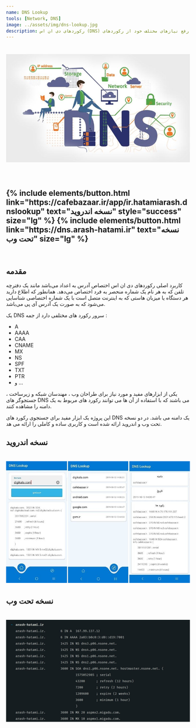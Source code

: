 ```yaml
---
name: DNS Lookup
tools: [Network, DNS]
image: ../assets/img/dns-lookup.jpg
description: رکوردهای دی ان اس (DNS) یکی از بخش‌های مهم زیرساخت اینترنت را تشکیل می‌دهند. مدیران سایت‌ها اغلب برای رفع نیازهای مختلف خود از رکوردهای DNS استفاده می‌کنند. خوشبختانه این رکوردها بدون نیاز به داشتن اطلاعات به‌راحتی قابل مدیریت هستند.
---
```


<h1 class="center">
<img src="../assets/img/dns-lookup.jpg"/>
</h1><br>

<h2 class="center">
{% include elements/button.html link="https://cafebazaar.ir/app/ir.hatamiarash.dnslookup" text="نسخه اندروید" style="success" size="lg" %}
{% include elements/button.html link="https://dns.arash-hatami.ir" text="نسخه تحت وب" size="lg" %}
</h2>

<br>

## مقدمه

کاربرد اصلی رکوردهای دی ان اس اختصاص آدرس به اعداد می‌باشد مانند یک دفترچه تلفن که به هر نام یک شماره منحصر به فرد اختصاص می‌دهد. همانطور که اطلاع دارید هر دستگاه یا میزبان هاستی که به اینترنت متصل است با یک شماره اختصاصی شناسایی می‌شود که به صورت یک آدرس آی پی می‌باشد.

یک DNS سرور رکورد های مختلفی دارد از جمه :

- A
- AAAA
- CAA
- CNAME
- MX
- NS
- SPF
- TXT
- PTR
- و ...

یکی از ابزارهای مفید و مورد نیاز برای طراحان وب ، مهندسان شبکه و زیرساخت ، جستجوگر های DNS می باشند که با استفاده از آن ها می توانند رکورد های مربوط به یک دامنه را مشاهده کنند.

این پروژه یک ابزار مفید برای جستجوی رکورد های DNS یک دامنه می باشد. در دو نسخه تحت وب و اندروید ارائه شده است و کاربری ساده و کاملی را ارائه می هد.

## نسخه اندروید

<h1 class="center">
<img src="../assets/img/dns-lookup-2.jpg"/>
</h1>

## نسخه تحت وب

<h1 class="center">
<img src="../assets/img/dns-lookup-3.jpg"/>
</h1>
